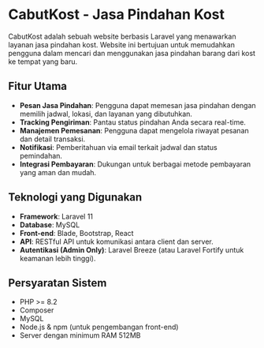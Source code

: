 # CabutKost - Jasa Pindahan Kost

CabutKost adalah sebuah website berbasis Laravel yang menawarkan layanan jasa pindahan kost. Website ini bertujuan untuk memudahkan pengguna dalam mencari dan menggunakan jasa pindahan barang dari kost ke tempat yang baru.

## Fitur Utama
- **Pesan Jasa Pindahan**: Pengguna dapat memesan jasa pindahan dengan memilih jadwal, lokasi, dan layanan yang dibutuhkan.
- **Tracking Pengiriman**: Pantau status pindahan Anda secara real-time.
- **Manajemen Pemesanan**: Pengguna dapat mengelola riwayat pesanan dan detail transaksi.
- **Notifikasi**: Pemberitahuan via email terkait jadwal dan status pemindahan.
- **Integrasi Pembayaran**: Dukungan untuk berbagai metode pembayaran yang aman dan mudah.

## Teknologi yang Digunakan
- **Framework**: Laravel 11
- **Database**: MySQL
- **Front-end**: Blade, Bootstrap, React
- **API**: RESTful API untuk komunikasi antara client dan server.
- **Autentikasi (Admin Only)**: Laravel Breeze (atau Laravel Fortify untuk keamanan lebih tinggi).

## Persyaratan Sistem
- PHP >= 8.2
- Composer
- MySQL
- Node.js & npm (untuk pengembangan front-end)
- Server dengan minimum RAM 512MB
